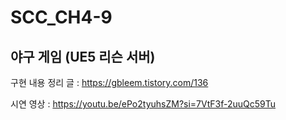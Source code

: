 # SCC_CH4-9
## 야구 게임 (UE5 리슨 서버)

구현 내용 정리 글 : https://gbleem.tistory.com/136 <div/>
시연 영상 : https://youtu.be/ePo2tyuhsZM?si=7VtF3f-2uuQc59Tu
